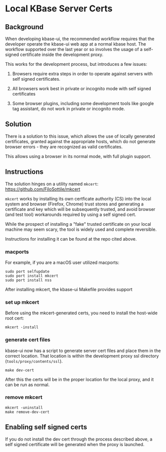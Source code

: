 # Local KBase Server Certs

## Background

When developing kbase-ui, the recommended workflow requires that the developer operate the kbase-ui web app at a normal kbase host. The workflow supported over the last year or so involves the usage of a self-signed certificate inside the development proxy.

This works for the development process, but introduces a few issues:

1. Browsers require extra steps in order to operate against servers with self signed certificates.

2. All browsers work best in private or incognito mode with self signed certificates

3. Some browser plugins, including some development tools like google tag assistant, do not work in private or incognito mode.

## Solution

There is a solution to this issue, which allows the use of locally generated certificates, granted against the appropriate hosts, which do not generate browser errors - they are recognized as valid certificates.

This allows using a browser in its normal mode, with full plugin support.

## Instructions

The solution hinges on a utility named `mkcert`: https://github.com/FiloSottile/mkcert

`mkcert` works by installing its own certficate authority (CS) into the local system and browser (Firefox, Chrome) trust stores and generating a certificate and key which will be subsequently trusted, and avoid browser (and test tool) workarounds required by using a self signed cert.

While the prospect of installing a "fake" trusted certificate on your local machine may seem scary, the tool is widely used and complete reversible.

Instructions for installing it can be found at the repo cited above.

### macports

For example, if you are a macOS user utilized macports:

```
sudo port selfupdate
sudo port install mkcert
sudo port install nss
```

After installing mkcert, the kbase-ui Makefile provides support

### set up mkcert

Before using the mkcert-generated certs, you need to install the host-wide root cert:

```
mkcert -install
```

### generate cert files

kbase-ui now has a script to generate server cert files and place them in the correct location. That location is within the development proxy ssl directory (`tools/proxy/contents/ssl`).

```
make dev-cert
```

After this the certs will be in the proper location for the local proxy, and it can be run as normal.

### remove mkcert

```
mkcert -uninstall
make remove-dev-cert
```

## Enabling self signed certs

If you do not install the dev cert through the process described above, a self signed certificate will be generated when the proxy is launched.
